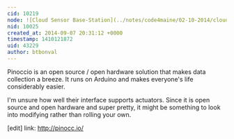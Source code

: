 ```yaml
---
cid: 10219
node: ![Cloud Sensor Base-Station](../notes/code4maine/02-10-2014/cloud-sensor-base-station)
nid: 10025
created_at: 2014-09-07 20:31:12 +0000
timestamp: 1410121872
uid: 43229
author: btbonval
---
```


Pinoccio is an open source / open hardware solution that makes data collection a breeze. It runs on Arduino and makes everyone's life considerably easier.

I'm unsure how well their interface supports actuators. Since it is open source and open hardware and super pretty, it might be something to look into modifying rather than rolling your own.

[edit] link: http://pinocc.io/